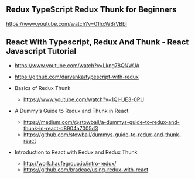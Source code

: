 
## Redux TypeScript Redux Thunk for Beginners
https://www.youtube.com/watch?v=01hxWBrVBbI


## React With Typescript, Redux And Thunk - React Javascript Tutorial
- https://www.youtube.com/watch?v=Lkng78QNWJA
- https://github.com/daryanka/typescript-with-redux



- Basics of Redux Thunk
  - https://www.youtube.com/watch?v=1QI-UE3-0PU
  
- A Dummy’s Guide to Redux and Thunk in React
  - https://medium.com/@stowball/a-dummys-guide-to-redux-and-thunk-in-react-d8904a7005d3
  - https://github.com/stowball/dummys-guide-to-redux-and-thunk-react

- Introduction to React with Redux and Redux Thunk
  - http://work.haufegroup.io/intro-redux/
  - https://github.com/bradeac/using-redux-with-react